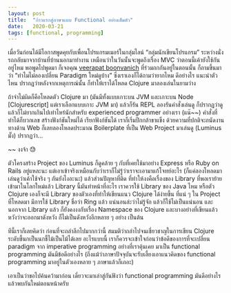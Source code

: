 ```yaml
---
layout:	post
title:	"ก้าวแรกสู่ภาษาแบบ Functional อย่างเต็มตัว"
date:	2020-03-21
tags: [functional, programming]
---
```


  เมื่อวันก่อนได้มีโอกาสพูดคุยกับเพื่อนโปรแกรมเมอร์ในกลุ่มไลน์ “กลุ่มนักเขียนโปรแกรม” ระหว่างนั่งรถกลับมาจากบ้านที่บ้านนอกมาทำงาน เหมือนว่าในวันนั้นจะพูดถึงเรื่อง MVC ว่าตอนนี้เค้ายังใช้กันอยู่ไหม พอพูดไปพูดมา ก็เจอคุณ [veerapat boonvanich](https://medium.com/u/50b1a52a4b97) ที่ร่วมถกกันอยู่ในตอนนั้น ก็ถามขึ้นมาว่า “ทำไมไม่ลองเปลี่ยน Paradigm ใหม่ดูบ้าง” ซึ่งเราเองก็ได้ถามว่ายากไหม ดีอย่างไร แนะนำตัวไหน ปรากฏว่าหลังจากเหตุการณ์นั้น ก็ทำให้เราได้โหลด Clojure มาลองเล่นในยามว่าง

ถ้าจำไม่ผิดก็คือโหลดตัว Clojure มา (มันมีทั้งแบบเกาะบน JVM และเกาะบน Node [Clojurescript] แต่เราเลือกแบบเกาะ JVM มา) แล้วก็รัน REPL ลองรันคำสั่งเล่นดู ก็ปรากฏว่าดูแล้วก็ไม่ยากเกินไปเท่าไหร่นักสำหรับ experienced programmer อย่างเรา (แน๊~~) คำสั่งที่ทำได้ก็บวกเลข สร้างฟังก์ชันใหม่ได้ เรียกฟังก์ชันได้ เราก็เริ่มปีกกล้าขาแข็ง ด้วยความที่ปกติจะถนัดงานทางด้าน Web ก็เลยลองโหลดประมาณ Boilerplate ที่เป็น Web Project มาเล่นดู (Luminus มั๊ง) ปรากฏว่า…

~~ งงจ้า 😓

ตัวโครงสร้าง Project ของ Luminus ก็ดูคล้าย ๆ กับที่เคยใช้มาอย่าง Express หรือ Ruby on Rails อยู่แหละนะ แต่เอาเข้าจริงเหมือนกับว่าเราก็ไม่รู้ว่าเราจะเอามาแก้โจทย์อะไร (ก็แค่ลองโหลดมาเล่นดูว่าเค้าใช้จริง ๆ กันยังไงอะนะ) แล้วส่วนปัญหาที่ติด ที่ทำให้งงคือเรื่องของ Library ที่พอเราย้ายเข้ามาในโลกใหม่แล้ว Library นี้มันทำหน้าที่อะไร เราควรใช้ Library ของ Java ไหม หรือตัว Clojure เองก็จะมี Library ของตัวเองที่ทำให้เขียนแนว Clojure ได้ง่ายขึ้น ที่แน่ ๆ ใน Project ที่โหลดมา มีการใช้ Library ชื่อว่า Ring แล้ว แน่นอนล่ะว่าไม่รู้จัก แล้วก็ใช้ไม่เป็นแน่นอน และนอกจาก Library แล้ว ก็ยังคงงงกับเรื่อง Namespace ของ Clojure และบางอย่างที่เขียนแล้วหวังว่าจะออกมาดังหวัง ก็ไม่เป็นดังหวังอีกหลาย ๆ อย่าง เป็นต้น

ทีนี้เราก็เลยคิดว่า ก่อนที่จะถลำลึกไปมากกว่านี้ สมมติว่าถลำไปจนเชี่ยวชาญในการเขียน Clojure ระดับชี้นกเป็นนกชี้ไม้เป็นไม้ได้เลย อะไรแบบนี้ เราก็ควรจะเข้าใจก่อนว่าข้อดีของการที่จะเปลี่ยน paradigm จาก imperative programming อย่างที่เราคุ้นเคย มาเป็น functional programming มันมีข้อดีอย่างไร (ถึงแม้ว่าภาษาปัจจุบันจะรับเลี้ยงเอาแนวคิดของ functional programming มาอยู่ในตัวเองหลาย ๆ ภาษาแล้วก็เถอะ)

เอาเป็นว่าขอไปค้นคว้ามาก่อน เดี๋ยวจะมาเล่าสู่กันฟังว่า functional programming มันดีอย่างไร แล้วพบกันใหม่ตอนหน้าครับ

  
